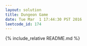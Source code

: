 ```yaml
---
layout: solution
title: Dungeon Game
date: Tue Mar  1 17:44:30 PST 2016
leetcode_id: 174
---
```

{% include_relative README.md %}
